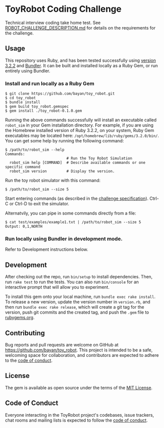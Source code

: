 # ToyRobot Coding Challenge

Technical interview coding take home test. See [ROBOT_CHALLENGE_DESCRIPTION.md](ROBOT_CHALLENGE_DESCRIPTION.md) for details on the requirements for the challenge.

## Usage

This repository uses Ruby, and has been tested successfully using [version 3.2.2](.ruby-version) and [Bundler](https://bundler.io/). It can be built and installed locally as a Ruby Gem, or run entirely using Bundler.

### Install and run locally as a Ruby Gem

```console
$ git clone https://github.com/bayan/toy_robot.git
$ cd toy_robot
$ bundle install
$ gem build toy_robot.gemspec
$ gem install ./toy_robot-0.1.0.gem
```

Running the above commands successfully will install an executable called `robot_sim` in your Gem installation directory. For example, if you are using the Homebrew installed version of Ruby 3.2.2, on your system, Ruby Gem executables may be located here: `/opt/homebrew/lib/ruby/gems/3.2.0/bin/`. You can get some help by running the following command:

```console
$ /path/to/robot_sim --help
Commands:
                            # Run the Toy Robot Simulation
  robot_sim help [COMMAND]  # Describe available commands or one specific command
  robot_sim version         # Display the version.
```

Run the toy robot simulator with this command:

```console
$ /path/to/robot_sim --size 5
```

Start entering commands (as described in the [challenge specification](ROBOT_CHALLENGE_DESCRIPTION.md)). Ctrl-C or Ctrl-D to exit the simulator.

Alternatvily, you can pipe in some commands directly from a file:
```console
$ cat test/examples/example1.txt | /path/to/robot_sim --size 5
Output: 0,1,NORTH
```

### Run locally using Bundler in development mode.

Refer to Development instructions below.

## Development

After checking out the repo, run `bin/setup` to install dependencies. Then, run `rake test` to run the tests. You can also run `bin/console` for an interactive prompt that will allow you to experiment.

To install this gem onto your local machine, run `bundle exec rake install`. To release a new version, update the version number in `version.rb`, and then run `bundle exec rake release`, which will create a git tag for the version, push git commits and the created tag, and push the `.gem` file to [rubygems.org](https://rubygems.org).

## Contributing

Bug reports and pull requests are welcome on GitHub at https://github.com/bayan/toy_robot. This project is intended to be a safe, welcoming space for collaboration, and contributors are expected to adhere to the [code of conduct](https://github.com/bayan/toy_robot/blob/main/CODE_OF_CONDUCT.md).

## License

The gem is available as open source under the terms of the [MIT License](https://opensource.org/licenses/MIT).

## Code of Conduct

Everyone interacting in the ToyRobot project's codebases, issue trackers, chat rooms and mailing lists is expected to follow the [code of conduct](https://github.com/bayan/toy_robot/blob/main/CODE_OF_CONDUCT.md).
